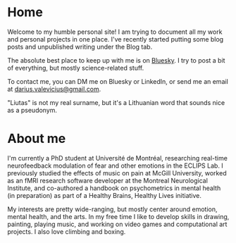 # Home

Welcome to my humble personal site! I am trying to document all my work and personal projects in one place. I've recently started putting some blog posts and unpublished writing under the Blog tab.

The absolute best place to keep up with me is on [Bluesky](https://bsky.app/profile/dariusliutas.bsky.social). I try to post a bit of everything, but mostly science-related stuff.

To contact me, you can DM me on Bluesky or LinkedIn, or send me an email at [darius.valevicius@gmail.com](darius.valevicius@gmail.com).

"Liutas" is not my real surname, but it's a Lithuanian word that sounds nice as a pseudonym.

# About me

I'm currently a PhD student at Université de Montréal, researching real-time neurofeedback modulation of fear and other emotions in the ECLIPS Lab. I previously studied the effects of music on pain at McGill University, worked as an fMRI research software developer at the Montreal Neurological Institute, and co-authored a handbook on psychometrics in mental health (in preparation) as part of a Healthy Brains, Healthy Lives initiative.

My interests are pretty wide-ranging, but mostly center around emotion, mental health, and the arts. In my free time I like to develop skills in drawing, painting, playing music, and working on video games and computational art projects. I also love climbing and boxing.